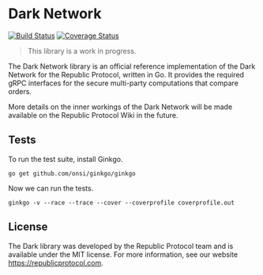 # Dark Network

[![Build Status](https://travis-ci.org/republicprotocol/go-dark-network.svg?branch=master)](https://travis-ci.org/republicprotocol/go-dark-network)
[![Coverage Status](https://coveralls.io/repos/github/republicprotocol/go-dark-network/badge.svg?branch=master)](https://coveralls.io/github/republicprotocol/go-dark-network?branch=master)

> This library is a work in progress.

The Dark Network library is an official reference implementation of the Dark Network for the Republic Protocol, written in Go. It provides the required gRPC interfaces for the secure multi-party computations that compare orders.

More details on the inner workings of the Dark Network will be made available on the Republic Protocol Wiki in the future.

## Tests

To run the test suite, install Ginkgo.

```
go get github.com/onsi/ginkgo/ginkgo
```

Now we can run the tests.

```
ginkgo -v --race --trace --cover --coverprofile coverprofile.out
```

## License

The Dark library was developed by the Republic Protocol team and is available under the MIT license. For more information, see our website https://republicprotocol.com.
